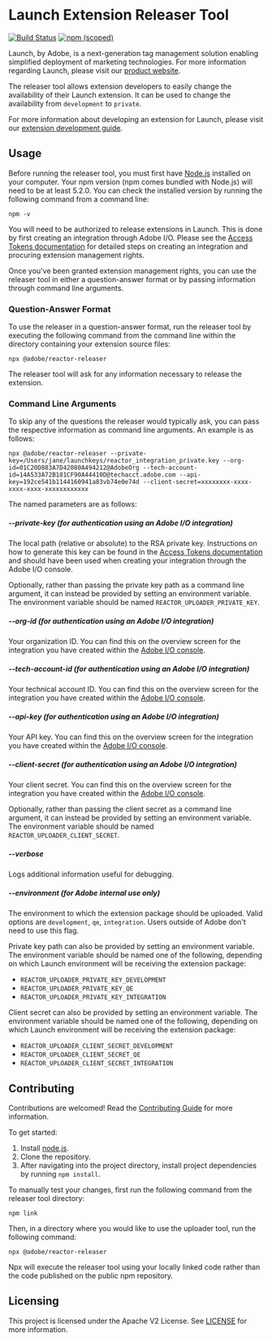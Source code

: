 # Launch Extension Releaser Tool

[![Build Status](https://travis-ci.com/adobe/reactor-releaser.svg?branch=master)](https://travis-ci.com/adobe/reactor-releaser)
[![npm (scoped)](https://img.shields.io/npm/v/@adobe/reactor-releaser.svg?style=flat)](https://www.npmjs.com/package/@adobe/reactor-releaser)

Launch, by Adobe, is a next-generation tag management solution enabling simplified deployment of marketing technologies. For more information regarding Launch, please visit our [product website](http://www.adobe.com/enterprise/cloud-platform/launch.html).

The releaser tool allows extension developers to easily change the availability of their Launch extension. It can be used to change the availability from `development` to `private`.

For more information about developing an extension for Launch, please visit our [extension development guide](https://developer.adobelaunch.com/extensions/).

## Usage

Before running the releaser tool, you must first have [Node.js](https://nodejs.org/en/) installed on your computer. Your npm version (npm comes bundled with Node.js) will need to be at least 5.2.0. You can check the installed version by running the following command from a command line:

```
npm -v
```

You will need to be authorized to release extensions in Launch. This is done by first creating an integration through Adobe I/O. Please see the [Access Tokens documentation](https://developer.adobelaunch.com/api/guides/access_tokens/) for detailed steps on creating an integration and procuring extension management rights.

Once you've been granted extension management rights, you can use the releaser tool in either a question-answer format or by passing information through command line arguments.

### Question-Answer Format

To use the releaser in a question-answer format, run the releaser tool by executing the following command from the command line within the directory containing your extension source files:

```
npx @adobe/reactor-releaser
```

The releaser tool will ask for any information necessary to release the extension.

### Command Line Arguments

To skip any of the questions the releaser would typically ask, you can pass the respective information as command line arguments. An example is as follows:

```
npx @adobe/reactor-releaser --private-key=/Users/jane/launchkeys/reactor_integration_private.key --org-id=01C20D883A7D42080A494212@AdobeOrg --tech-account-id=14A533A72B181CF90A44410D@techacct.adobe.com --api-key=192ce541b1144160941a83vb74e0e74d --client-secret=xxxxxxxx-xxxx-xxxx-xxxx-xxxxxxxxxxxx
```

The named parameters are as follows:

##### --private-key (for authentication using an Adobe I/O integration)

The local path (relative or absolute) to the RSA private key. Instructions on how to generate this key can be found in the [Access Tokens documentation](https://developer.adobelaunch.com/api/guides/access_tokens/) and should have been used when creating your integration through the Adobe I/O console.

Optionally, rather than passing the private key path as a command line argument, it can instead be provided by setting an environment variable. The environment variable should be named `REACTOR_UPLOADER_PRIVATE_KEY`.

##### --org-id (for authentication using an Adobe I/O integration)

Your organization ID. You can find this on the overview screen for the integration you have created within the [Adobe I/O console](https://console.adobe.io).

##### --tech-account-id (for authentication using an Adobe I/O integration)

Your technical account ID. You can find this on the overview screen for the integration you have created within the [Adobe I/O console](https://console.adobe.io).

##### --api-key (for authentication using an Adobe I/O integration)

Your API key. You can find this on the overview screen for the integration you have created within the [Adobe I/O console](https://console.adobe.io).

##### --client-secret (for authentication using an Adobe I/O integration)

Your client secret. You can find this on the overview screen for the integration you have created within the [Adobe I/O console](https://console.adobe.io).

Optionally, rather than passing the client secret as a command line argument, it can instead be provided by setting an environment variable. The environment variable should be named `REACTOR_UPLOADER_CLIENT_SECRET`.

##### --verbose

Logs additional information useful for debugging.

##### --environment (for Adobe internal use only)

The environment to which the extension package should be uploaded. Valid options are `development`, `qe`, `integration`. Users outside of Adobe don't need to use this flag.

Private key path can also be provided by setting an environment variable. The environment variable should be named one of the following, depending on which Launch environment will be receiving the extension package:

* `REACTOR_UPLOADER_PRIVATE_KEY_DEVELOPMENT`
* `REACTOR_UPLOADER_PRIVATE_KEY_QE`
* `REACTOR_UPLOADER_PRIVATE_KEY_INTEGRATION`

Client secret can also be provided by setting an environment variable. The environment variable should be named one of the following, depending on which Launch environment will be receiving the extension package:

* `REACTOR_UPLOADER_CLIENT_SECRET_DEVELOPMENT`
* `REACTOR_UPLOADER_CLIENT_SECRET_QE`
* `REACTOR_UPLOADER_CLIENT_SECRET_INTEGRATION`

## Contributing

Contributions are welcomed! Read the [Contributing Guide](CONTRIBUTING.md) for more information.

To get started:

1. Install [node.js](https://nodejs.org/).
3. Clone the repository.
4. After navigating into the project directory, install project dependencies by running `npm install`.

To manually test your changes, first run the following command from the releaser tool directory:

```
npm link
```

Then, in a directory where you would like to use the uploader tool, run the following command:

```
npx @adobe/reactor-releaser
```

Npx will execute the releaser tool using your locally linked code rather than the code published on the public npm repository.

## Licensing

This project is licensed under the Apache V2 License. See [LICENSE](LICENSE) for more information.
